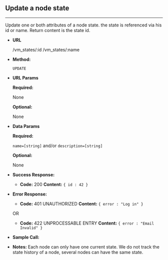 ## Update a node state
----
  Update one or both attributes of a node state. the state is referenced via his id or name. Return content is the state id.

* **URL**

  /vm_states/:id
  /vm_states/:name

* **Method:**
  
  `UPDATE`
  
* **URL Params**

   **Required:**
 
    None

   **Optional:**
 
    None

* **Data Params**

  **Required:**

    `name=[string]` and/or `description=[string]`

  **Optional:**

    None

* **Success Response:**
  

  * **Code:** 200
    **Content:** `{ id : 42 }`
 
* **Error Response:**


  * **Code:** 401 UNAUTHORIZED
    **Content:** `{ error : "Log in" }`

  OR

  * **Code:** 422 UNPROCESSABLE ENTRY
    **Content:** `{ error : "Email Invalid" }`

* **Sample Call:**


* **Notes:**
Each node can only have one current state. We do not track the state history of a node, several nodes can have the same state.
